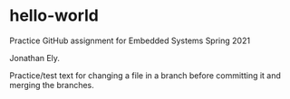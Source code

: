 # hello-world
Practice GitHub assignment for Embedded Systems Spring 2021

Jonathan Ely.

Practice/test text for changing a file in a branch before committing it and merging the branches.

